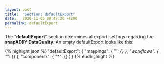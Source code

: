 ```yaml
---
layout: post
title:  "Section: defaultExport"
date:   2020-11-05 09:47:20 +0200
permalink: defaultExport
---
```


The "<b>defaultExport</b>"-section determines all export-settings regarding the <b>snapADDY DataQuality</b>. 
An empty defaultExport looks like this:

{% highlight json %}
"defaultExport": {
    "mappings": {
        "*": {}
    },
    "workflows": {
        "*": {}
    },
    "components": {
        "*": {}
    }
}
{% endhighlight %}
